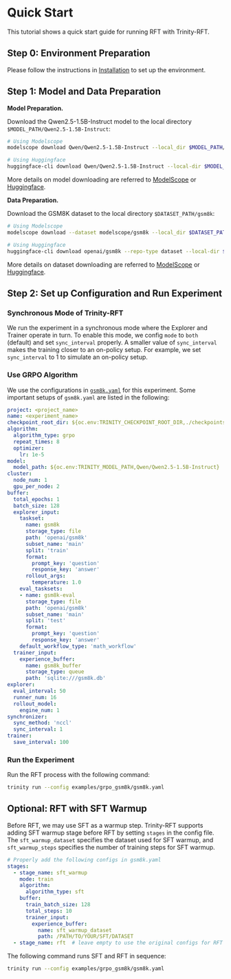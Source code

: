 # Quick Start

This tutorial shows a quick start guide for running RFT with Trinity-RFT.

## Step 0: Environment Preparation

Please follow the instructions in [Installation](./trinity_installation.md) to set up the environment.

## Step 1: Model and Data Preparation


**Model Preparation.**

Download the Qwen2.5-1.5B-Instruct model to the local directory `$MODEL_PATH/Qwen2.5-1.5B-Instruct`:

```bash
# Using Modelscope
modelscope download Qwen/Qwen2.5-1.5B-Instruct --local_dir $MODEL_PATH/Qwen2.5-1.5B-Instruct

# Using Huggingface
huggingface-cli download Qwen/Qwen2.5-1.5B-Instruct --local-dir $MODEL_PATH/Qwen2.5-1.5B-Instruct
```

More details on model downloading are referred to [ModelScope](https://modelscope.cn/docs/models/download) or [Huggingface](https://huggingface.co/docs/huggingface_hub/main/en/guides/cli).

**Data Preparation.**

Download the GSM8K dataset to the local directory `$DATASET_PATH/gsm8k`:

```bash
# Using Modelscope
modelscope download --dataset modelscope/gsm8k --local_dir $DATASET_PATH/gsm8k

# Using Huggingface
huggingface-cli download openai/gsm8k --repo-type dataset --local-dir $DATASET_PATH/gsm8k
```

More details on dataset downloading are referred to [ModelScope](https://modelscope.cn/docs/datasets/download) or [Huggingface](https://huggingface.co/docs/huggingface_hub/main/en/guides/cli#download-a-dataset-or-a-space).

## Step 2: Set up Configuration and Run Experiment

### Synchronous Mode of Trinity-RFT

We run the experiment in a synchronous mode where the Explorer and Trainer operate in turn. To enable this mode, we config `mode` to `both` (default) and set `sync_interval` properly. A smaller value of `sync_interval` makes the training closer to an on-policy setup. For example, we set `sync_interval` to 1 to simulate an on-policy setup.

### Use GRPO Algorithm

We use the configurations in [`gsm8k.yaml`](https://github.com/modelscope/Trinity-RFT/tree/main/examples/grpo_gsm8k/gsm8k.yaml) for this experiment. Some important setups of `gsm8k.yaml` are listed in the following:


```yaml
project: <project_name>
name: <experiment_name>
checkpoint_root_dir: ${oc.env:TRINITY_CHECKPOINT_ROOT_DIR,./checkpoints}
algorithm:
  algorithm_type: grpo
  repeat_times: 8
  optimizer:
    lr: 1e-5
model:
  model_path: ${oc.env:TRINITY_MODEL_PATH,Qwen/Qwen2.5-1.5B-Instruct}
cluster:
  node_num: 1
  gpu_per_node: 2
buffer:
  total_epochs: 1
  batch_size: 128
  explorer_input:
    taskset:
      name: gsm8k
      storage_type: file
      path: 'openai/gsm8k'
      subset_name: 'main'
      split: 'train'
      format:
        prompt_key: 'question'
        response_key: 'answer'
      rollout_args:
        temperature: 1.0
    eval_tasksets:
    - name: gsm8k-eval
      storage_type: file
      path: 'openai/gsm8k'
      subset_name: 'main'
      split: 'test'
      format:
        prompt_key: 'question'
        response_key: 'answer'
    default_workflow_type: 'math_workflow'
  trainer_input:
    experience_buffer:
      name: gsm8k_buffer
      storage_type: queue
      path: 'sqlite:///gsm8k.db'
explorer:
  eval_interval: 50
  runner_num: 16
  rollout_model:
    engine_num: 1
synchronizer:
  sync_method: 'nccl'
  sync_interval: 1
trainer:
  save_interval: 100
```


### Run the Experiment

Run the RFT process with the following command:

```bash
trinity run --config examples/grpo_gsm8k/gsm8k.yaml
```



## Optional: RFT with SFT Warmup

Before RFT, we may use SFT as a warmup step. Trinity-RFT supports adding SFT warmup stage before RFT by setting `stages` in the config file. The `sft_warmup_dataset` specifies the dataset used for SFT warmup, and `sft_warmup_steps` specifies the number of training steps for SFT warmup.

```yaml
# Properly add the following configs in gsm8k.yaml
stages:
  - stage_name: sft_warmup
    mode: train
    algorithm:
      algorithm_type: sft
    buffer:
      train_batch_size: 128
      total_steps: 10
      trainer_input:
        experience_buffer:
          name: sft_warmup_dataset
          path: /PATH/TO/YOUR/SFT/DATASET
  - stage_name: rft  # leave empty to use the original configs for RFT
```

The following command runs SFT and RFT in sequence:

```bash
trinity run --config examples/grpo_gsm8k/gsm8k.yaml
```
